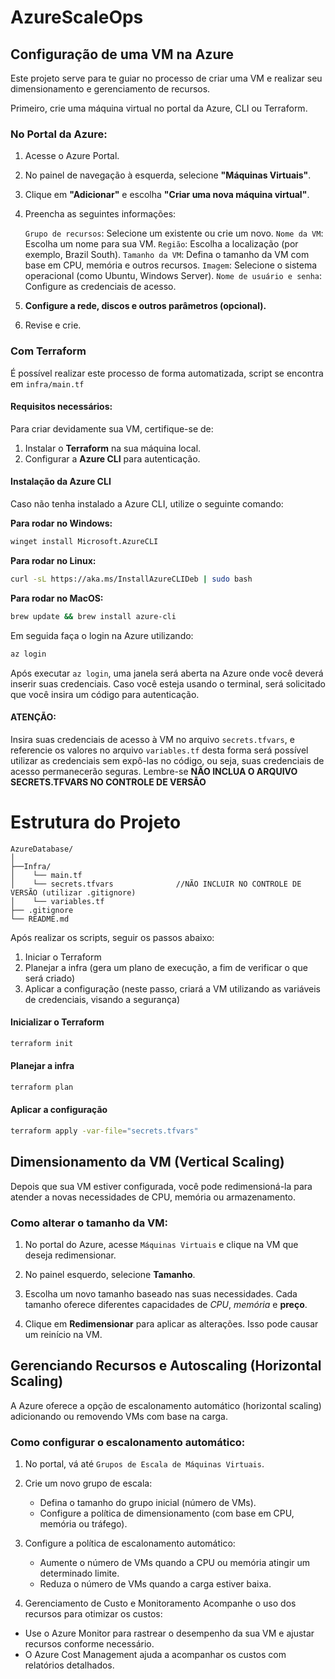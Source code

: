 # AzureScaleOps
## Configuração de uma VM na Azure
Este projeto serve para te guiar no processo de criar uma VM e realizar seu dimensionamento e gerenciamento de recursos.

Primeiro, crie uma máquina virtual no portal da Azure, CLI ou Terraform.

### **No Portal da Azure:**

1. Acesse o Azure Portal.

2. No painel de navegação à esquerda, selecione **"Máquinas Virtuais"**.

3. Clique em **"Adicionar"** e escolha **"Criar uma nova máquina virtual"**.

4. Preencha as seguintes informações:

    `Grupo de recursos`: Selecione um existente ou crie um novo.
    `Nome da VM`: Escolha um nome para sua VM.
    `Região`: Escolha a localização (por exemplo, Brazil South).
    `Tamanho da VM`: Defina o tamanho da VM com base em CPU, memória e outros recursos.
    `Imagem`: Selecione o sistema operacional (como Ubuntu, Windows Server).
    `Nome de usuário e senha`: Configure as credenciais de acesso.
5. **Configure a rede, discos e outros parâmetros (opcional).**

6. Revise e crie.

### Com Terraform
É possível realizar este processo de forma automatizada, script se encontra em `infra/main.tf`

#### Requisitos necessários:

Para criar devidamente sua VM, certifique-se de:
1. Instalar o **Terraform** na sua máquina local.
2. Configurar a **Azure CLI** para autenticação.

#### Instalação da Azure CLI

Caso não tenha instalado a Azure CLI, utilize o seguinte comando:

**Para rodar no Windows:**
```bash
winget install Microsoft.AzureCLI
```

**Para rodar no Linux:**
```bash
curl -sL https://aka.ms/InstallAzureCLIDeb | sudo bash
```

**Para rodar no MacOS:**
```bash
brew update && brew install azure-cli
```

Em seguida faça o login na Azure utilizando:

```bash
az login
```

Após executar `az login`, uma janela será aberta na Azure onde você deverá inserir suas credenciais. Caso você esteja usando o terminal, será solicitado que você insira um código para autenticação.

#### ATENÇÃO:
Insira suas credenciais de acesso à VM no arquivo `secrets.tfvars`, e referencie os valores no arquivo `variables.tf` desta forma será possível utilizar as credenciais sem expô-las no código, ou seja, suas credenciais de acesso permanecerão seguras. Lembre-se **NÃO INCLUA O ARQUIVO SECRETS.TFVARS NO CONTROLE DE VERSÃO**

# Estrutura do Projeto
```
AzureDatabase/
│
├──Infra/
│    └── main.tf
│    └── secrets.tfvars              //NÃO INCLUIR NO CONTROLE DE VERSÃO (utilizar .gitignore)
│    └── variables.tf
├── .gitignore           
└── README.md
```

Após realizar os scripts, seguir os passos abaixo:
1. Iniciar o Terraform
2. Planejar a infra (gera um plano de execução, a fim de verificar o que será criado)
3. Aplicar a configuração (neste passo, criará a VM utilizando as variáveis de credenciais, visando a segurança)

#### Inicializar o Terraform
```bash
terraform init
```

#### Planejar a infra
```bash
terraform plan
```

#### Aplicar a configuração
```bash
terraform apply -var-file="secrets.tfvars"
```
## Dimensionamento da VM (Vertical Scaling)
Depois que sua VM estiver configurada, você pode redimensioná-la para atender a novas necessidades de CPU, memória ou armazenamento.

### Como alterar o tamanho da VM:

1. No portal do Azure, acesse `Máquinas Virtuais` e clique na VM que deseja redimensionar.

2. No painel esquerdo, selecione **Tamanho**.

3. Escolha um novo tamanho baseado nas suas necessidades.
Cada tamanho oferece diferentes capacidades de *CPU*, *memória* e **preço**.

4. Clique em **Redimensionar** para aplicar as alterações. Isso pode causar um reinício na VM.

## Gerenciando Recursos e Autoscaling (Horizontal Scaling)
A Azure oferece a opção de escalonamento automático (horizontal scaling) adicionando ou removendo VMs com base na carga.

### Como configurar o escalonamento automático:

1. No portal, vá até `Grupos de Escala de Máquinas Virtuais`.

2. Crie um novo grupo de escala:
    - Defina o tamanho do grupo inicial (número de VMs).
    - Configure a política de dimensionamento (com base em CPU, memória ou tráfego).

3. Configure a política de escalonamento automático:
    - Aumente o número de VMs quando a CPU ou memória atingir um determinado limite.
    - Reduza o número de VMs quando a carga estiver baixa.

4. Gerenciamento de Custo e Monitoramento
Acompanhe o uso dos recursos para otimizar os custos:
 - Use o Azure Monitor para rastrear o desempenho da sua VM e ajustar recursos conforme necessário.
 - O Azure Cost Management ajuda a acompanhar os custos com relatórios detalhados.
